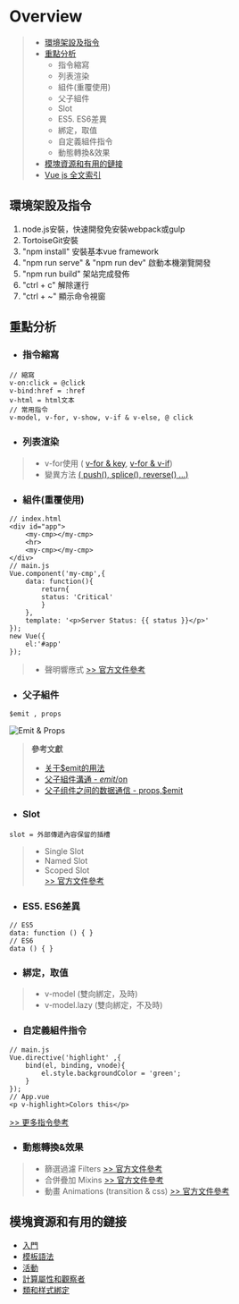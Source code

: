 # Overview
> * [ 環境架設及指令 ](http://git.wz3.bet/howard.hung/Vue_document#%E7%92%B0%E5%A2%83%E6%9E%B6%E8%A8%AD%E5%8F%8A%E6%8C%87%E4%BB%A4)
> * [ 重點分析 ](http://git.wz3.bet/howard.hung/Vue_document#%E9%87%8D%E9%BB%9E%E5%88%86%E6%9E%90)
>   * 指令縮寫  
>   * 列表渲染  
>   * 組件(重覆使用)  
>   * 父子組件  
>   * Slot  
>   * ES5. ES6差異  
>   * 綁定，取值  
>   * 自定義組件指令  
>   * 動態轉換&效果  
> * [ 模塊資源和有用的鏈接 ](http://git.wz3.bet/howard.hung/Vue_document#%E6%A8%A1%E5%A1%8A%E8%B3%87%E6%BA%90%E5%92%8C%E6%9C%89%E7%94%A8%E7%9A%84%E9%8F%88%E6%8E%A5)
> * [Vue js 全文索引](https://cn.vuejs.org/v2/guide/)  

## 環境架設及指令
1. node.js安裝，快速開發免安裝webpack或gulp
2. TortoiseGit安裝
3. "npm install" 安裝基本vue framework
4. "npm run serve" & "npm run dev" 啟動本機瀏覽開發
5. "npm run build" 架站完成發佈
6. "ctrl + c" 解除運行
7. "ctrl + ~" 顯示命令視窗

## 重點分析
- ### 指令縮寫
```
// 縮寫  
v-on:click = @click  
v-bind:href = :href  
v-html = html文本   
// 常用指令  
v-model, v-for, v-show, v-if & v-else, @ click
```

- ### 列表渲染
> * v-for使用 ( [v-for & key](https://cn.vuejs.org/v2/guide/list.html#key), [v-for & v-if](https://cn.vuejs.org/v2/guide/list.html#v-for-with-v-if))
> * 變異方法 [ ( push(), splice(), reverse() ...) ](https://cn.vuejs.org/v2/guide/list.html#%E5%8F%98%E5%BC%82%E6%96%B9%E6%B3%95)

- ### 組件(重覆使用)
```
// index.html
<div id="app">
    <my-cmp></my-cmp>
    <hr>
    <my-cmp></my-cmp>
</div>  
// main.js
Vue.component('my-cmp',{
    data: function(){
        return{
        status: 'Critical'
        }
    },
    template: '<p>Server Status: {{ status }}</p>'
});
new Vue({
    el:'#app'
});
```
> * 聲明響應式  [ >> 官方文件參考 ](https://cn.vuejs.org/v2/guide/reactivity.html#%E5%A3%B0%E6%98%8E%E5%93%8D%E5%BA%94%E5%BC%8F%E5%B1%9E%E6%80%A7)  

- ### 父子組件
```
$emit , props
```
![Emit & Props](./img/01.png "Parent, Child")
> **參考文獻**  
> * [ 关于$emit的用法 ](https://blog.csdn.net/sllailcp/article/details/78595077)    
> * [ 父子組件溝通 - $emit/$on ](https://jeremysu0131.github.io/Vue-js-%E7%88%B6%E5%AD%90%E7%B5%84%E4%BB%B6%E6%BA%9D%E9%80%9A-emit-on/)    
> * [ 父子组件之间的数据通信 - props,$emit](https://segmentfault.com/a/1190000015234117)    

- ### Slot
```
slot = 外部傳遞內容保留的插槽
```
> * Single Slot  
> * Named Slot  
> * Scoped Slot  
> [ >> 官方文件參考 ](https://cn.vuejs.org/v2/api/#slot)

- ### ES5. ES6差異
```
// ES5
data: function () { }
// ES6
data () { }
```

- ### 綁定，取值
> * v-model (雙向綁定，及時)  
> * v-model.lazy (雙向綁定，不及時)  

- ### 自定義組件指令
``` 
// main.js
Vue.directive('highlight' ,{
	bind(el, binding, vnode){
		el.style.backgroundColor = 'green';
    }
});
// App.vue
<p v-highlight>Colors this</p>
``` 
[ >> 更多指令參考 ](https://cn.vuejs.org/v2/api/#%E6%8C%87%E4%BB%A4)

- ### 動態轉換&效果
> * 篩選過濾 Filters  [ >> 官方文件參考 ](https://cn.vuejs.org/v2/guide/filters.html)
> * 合併疊加 Mixins  [ >> 官方文件參考 ](https://cn.vuejs.org/v2/guide/mixins.html)
> * 動畫 Animations (transition & css) [ >> 官方文件參考 ](https://cn.vuejs.org/v2/api/#transition)

## 模塊資源和有用的鏈接
* [ 入門 ](http://vuejs.org/guide/)  
* [ 模板語法 ](http://vuejs.org/guide/syntax.html)  
* [ 活動 ](http://vuejs.org/guide/events.html)  
* [ 計算屬性和觀察者 ](http://vuejs.org/guide/computed.html)  
* [ 類和样式綁定 ](http://vuejs.org/guide/class-and-style.html)  
